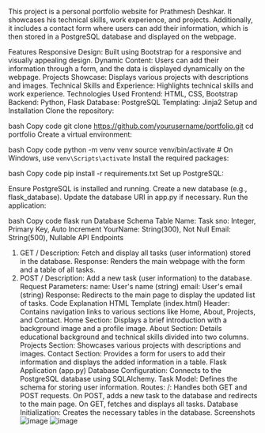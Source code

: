 This project is a personal portfolio website for Prathmesh Deshkar. It showcases his technical skills, work experience, and projects. Additionally, it includes a contact form where users can add their information, which is then stored in a PostgreSQL database and displayed on the webpage.

Features
Responsive Design: Built using Bootstrap for a responsive and visually appealing design.
Dynamic Content: Users can add their information through a form, and the data is displayed dynamically on the webpage.
Projects Showcase: Displays various projects with descriptions and images.
Technical Skills and Experience: Highlights technical skills and work experience.
Technologies Used
Frontend: HTML, CSS, Bootstrap
Backend: Python, Flask
Database: PostgreSQL
Templating: Jinja2
Setup and Installation
Clone the repository:

bash
Copy code
git clone https://github.com/yourusername/portfolio.git
cd portfolio
Create a virtual environment:

bash
Copy code
python -m venv venv
source venv/bin/activate  # On Windows, use `venv\Scripts\activate`
Install the required packages:

bash
Copy code
pip install -r requirements.txt
Set up PostgreSQL:

Ensure PostgreSQL is installed and running.
Create a new database (e.g., flask_database).
Update the database URI in app.py if necessary.
Run the application:

bash
Copy code
flask run
Database Schema
Table Name: Task
sno: Integer, Primary Key, Auto Increment
YourName: String(300), Not Null
Email: String(500), Nullable
API Endpoints
1. GET /
Description: Fetch and display all tasks (user information) stored in the database.
Response: Renders the main webpage with the form and a table of all tasks.
2. POST /
Description: Add a new task (user information) to the database.
Request Parameters:
name: User's name (string)
email: User's email (string)
Response: Redirects to the main page to display the updated list of tasks.
Code Explanation
HTML Template (index.html)
Header: Contains navigation links to various sections like Home, About, Projects, and Contact.
Home Section: Displays a brief introduction with a background image and a profile image.
About Section: Details educational background and technical skills divided into two columns.
Projects Section: Showcases various projects with descriptions and images.
Contact Section: Provides a form for users to add their information and displays the added information in a table.
Flask Application (app.py)
Database Configuration: Connects to the PostgreSQL database using SQLAlchemy.
Task Model: Defines the schema for storing user information.
Routes:
/: Handles both GET and POST requests. On POST, adds a new task to the database and redirects to the main page. On GET, fetches and displays all tasks.
Database Initialization: Creates the necessary tables in the database.
Screenshots
![image](https://github.com/PRATHAMdeshkar/Flask-profile/assets/115910086/3362d0b6-916a-4707-8dfa-32e267ae66ad)
![image](https://github.com/PRATHAMdeshkar/Flask-profile/assets/115910086/f05dead1-b949-4ca7-9992-4dae6811b1dd)



